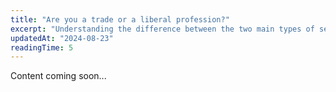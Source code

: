 ```yaml
---
title: "Are you a trade or a liberal profession?"
excerpt: "Understanding the difference between the two main types of self-employment."
updatedAt: "2024-08-23"
readingTime: 5
---
```


Content coming soon...
